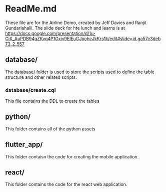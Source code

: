 # ReadMe.md

These file are for the Airline Demo, created by Jeff Davies and Ranjit Gundarlahalli. The slide deck for hte lunch and learns is at <https://docs.google.com/presentation/d/1u-CjX_AuPDB94qZKvq4P1Gxiv9ElEuGJoohcJkKrs1k/edit#slide=id.ga57c3deb73_2_557>

## database/

The database/ folder is used to store the scripts used to define the table
structure and other related scripts.

### database/create.cql

This file contains the DDL to create the tables

## python/

This folder contains all of the python assets

## flutter_app/

This folder contaisn the code for creating the mobile application.

## react/

This folder contains the code for the react web application.
